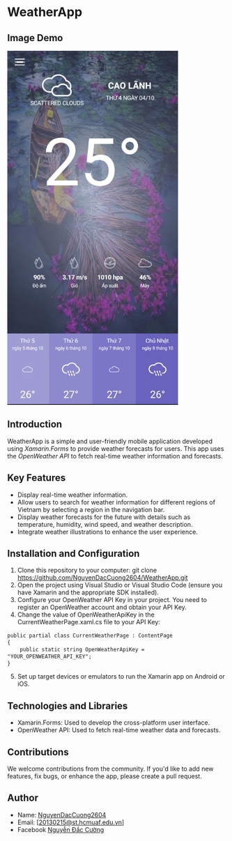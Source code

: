 # WeatherApp

## Image Demo
![ImageDemo](Image/weatherapp.png)

## Introduction
WeatherApp is a simple and user-friendly mobile application developed using *Xamarin.Forms* to provide weather forecasts for users. This app uses the *OpenWeather API* to fetch real-time weather information and forecasts.

## Key Features
- Display real-time weather information.
- Allow users to search for weather information for different regions of Vietnam by selecting a region in the navigation bar.
- Display weather forecasts for the future with details such as temperature, humidity, wind speed, and weather description.
- Integrate weather illustrations to enhance the user experience.

## Installation and Configuration
1. Clone this repository to your computer: git clone https://github.com/NguyenDacCuong2604/WeatherApp.git
2. Open the project using Visual Studio or Visual Studio Code (ensure you have Xamarin and the appropriate SDK installed).
3. Configure your OpenWeather API Key in your project. You need to register an OpenWeather account and obtain your API Key.
4. Change the value of OpenWeatherApiKey in the CurrentWeatherPage.xaml.cs file to your API Key:
```
public partial class CurrentWeatherPage : ContentPage
{
    public static string OpenWeatherApiKey = "YOUR_OPENWEATHER_API_KEY";
}
```

5. Set up target devices or emulators to run the Xamarin app on Android or iOS.

## Technologies and Libraries
- Xamarin.Forms: Used to develop the cross-platform user interface.
- OpenWeather API: Used to fetch real-time weather data and forecasts.

## Contributions
We welcome contributions from the community. If you'd like to add new features, fix bugs, or enhance the app, please create a pull request.

## Author
- Name: [NguyenDacCuong2604](https://github.com/NguyenDacCuong2604)
- Email: [20130215@st.hcmuaf.edu.vn]
- Facebook [Nguyễn Đắc Cường](https://www.facebook.com/nguyendaccuong2002/)
